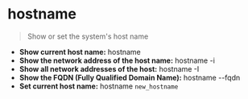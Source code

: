 # hostname
> Show or set the system's host name
- **Show current host name:**
hostname
- **Show the network address of the host name:**
hostname -i
- **Show all network addresses of the host:**
hostname -I
- **Show the FQDN (Fully Qualified Domain Name):**
hostname --fqdn
- **Set current host name:**
hostname `new_hostname`

